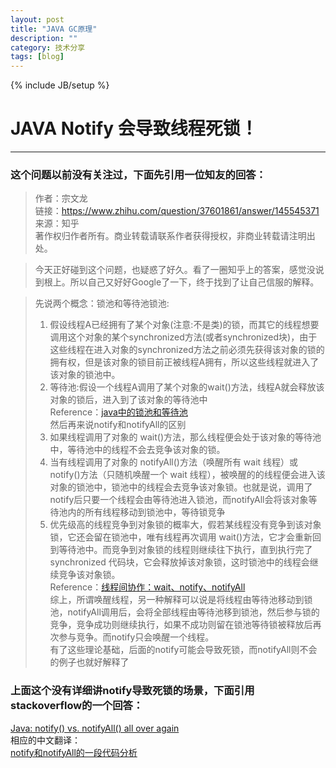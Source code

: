 ```yaml
---
layout: post
title: "JAVA GC原理"
description: ""
category: 技术分享
tags: [blog]
---
```

{% include JB/setup %}
# JAVA Notify 会导致线程死锁！
---
### 这个问题以前没有关注过，下面先引用一位知友的回答： 
> 
>作者：宗文龙  
>链接：https://www.zhihu.com/question/37601861/answer/145545371  
>来源：知乎  
>著作权归作者所有。商业转载请联系作者获得授权，非商业转载请注明出处。  

>今天正好碰到这个问题，也疑惑了好久。看了一圈知乎上的答案，感觉没说到根上。所以自己又好好Google了一下，终于找到了让自己信服的解释。 

 <!--break-->

>先说两个概念：锁池和等待池锁池:  
>1. 假设线程A已经拥有了某个对象(注意:不是类)的锁，而其它的线程想要调用这个对象的某个synchronized方法(或者synchronized块)，由于这些线程在进入对象的synchronized方法之前必须先获得该对象的锁的拥有权，但是该对象的锁目前正被线程A拥有，所以这些线程就进入了该对象的锁池中。  
>2. 等待池:假设一个线程A调用了某个对象的wait()方法，线程A就会释放该对象的锁后，进入到了该对象的等待池中  
>Reference：[java中的锁池和等待池](https://link.zhihu.com/?target=http%3A//blog.csdn.net/emailed/article/details/4689220)   
>然后再来说notify和notifyAll的区别  
>1. 如果线程调用了对象的 wait()方法，那么线程便会处于该对象的等待池中，等待池中的线程不会去竞争该对象的锁。  
>2. 当有线程调用了对象的 notifyAll()方法（唤醒所有 wait 线程）或 notify()方法（只随机唤醒一个 wait 线程），被唤醒的的线程便会进入该对象的锁池中，锁池中的线程会去竞争该对象锁。也就是说，调用了notify后只要一个线程会由等待池进入锁池，而notifyAll会将该对象等待池内的所有线程移动到锁池中，等待锁竞争  
>3. 优先级高的线程竞争到对象锁的概率大，假若某线程没有竞争到该对象锁，它还会留在锁池中，唯有线程再次调用 wait()方法，它才会重新回到等待池中。而竞争到对象锁的线程则继续往下执行，直到执行完了 synchronized 代码块，它会释放掉该对象锁，这时锁池中的线程会继续竞争该对象锁。  
Reference：[线程间协作：wait、notify、notifyAll](https://link.zhihu.com/?target=http%3A//wiki.jikexueyuan.com/project/java-concurrency/collaboration-between-threads.html)   
>综上，所谓唤醒线程，另一种解释可以说是将线程由等待池移动到锁池，notifyAll调用后，会将全部线程由等待池移到锁池，然后参与锁的竞争，竞争成功则继续执行，如果不成功则留在锁池等待锁被释放后再次参与竞争。而notify只会唤醒一个线程。  
> 有了这些理论基础，后面的notify可能会导致死锁，而notifyAll则不会的例子也就好解释了  

### 上面这个没有详细讲notify导致死锁的场景，下面引用stackoverflow的一个回答： 
[Java: notify() vs. notifyAll() all over again](http://stackoverflow.com/questions/37026/java-notify-vs-notifyall-all-over-again)  
相应的中文翻译：   
[notify和notifyAll的一段代码分析](http://www.importnew.com/10173.html)


